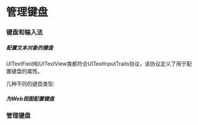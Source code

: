 # 管理键盘

### 键盘和输入法

##### 配置文本对象的键盘

UITextField和UITextView类都符合UITextInputTraits协议，该协议定义了用于配置键盘的属性。

几种不同的键盘类型:

##### 为Web视图配置键盘

### 管理键盘



